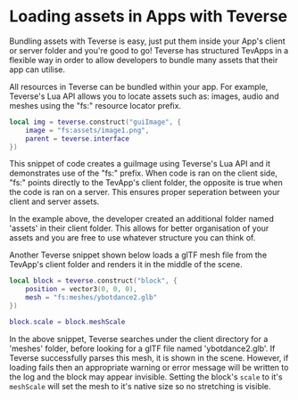 # Loading assets in Apps with Teverse
Bundling assets with Teverse is easy, just put them inside your App's client or server folder and you're good to go! Teverse has structured TevApps in a flexible way in order to allow developers to bundle many assets that their app can utilise. 

All resources in Teverse can be bundled within your app. For example, Teverse's Lua API allows you to locate assets such as: images, audio and meshes using the "fs:" resource locator prefix.

```lua
local img = teverse.construct("guiImage", {
    image = "fs:assets/image1.png",
    parent = teverse.interface
})
```

This snippet of code creates a guiImage using Teverse's Lua API and it demonstrates use of the "fs:" prefix. When code is ran on the client side, "fs:" points directly to the TevApp's client folder, the opposite is true when the code is ran on a server. This ensures proper seperation between your client and server assets. 

In the example above, the developer created an additional folder named 'assets' in their client folder. This allows for better organisation of your assets and you are free to use whatever structure you can think of.

Another Teverse snippet shown below loads a glTF mesh file from the TevApp's client folder and renders it in the middle of the scene.

```lua
local block = teverse.construct("block", {
    position = vector3(0, 0, 0),
    mesh = "fs:meshes/ybotdance2.glb"
})

block.scale = block.meshScale
```

In the above snippet, Teverse searches under the client directory for a 'meshes' folder, before looking for a glTF file named 'ybotdance2.glb'. If Teverse successfully parses this mesh, it is shown in the scene. However, if loading fails then an appropriate warning or error message will be written to the log and the block may appear invisible. Setting the block's `scale` to it's `meshScale` will set the mesh to it's native size so no stretching is visible.